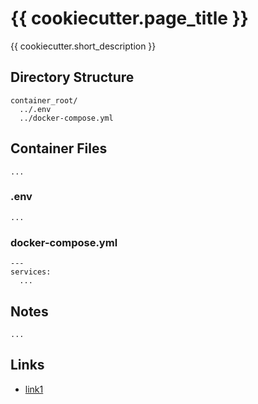 # {{ cookiecutter.page_title }}

{{ cookiecutter.short_description }}

## Directory Structure

```text title="Container directory structure"
container_root/
  ../.env
  ../docker-compose.yml
```

## Container Files

`...`

### .env

```text title="{{ cookiecutter.page_title | lower() }} .env" linenums="1"
...

```

### docker-compose.yml

```text title="{{ cookiecutter.page_title | lower() }} docker-compose.yml
---
services:
  ...

```

## Notes

`...`

## Links

- [link1](#)
